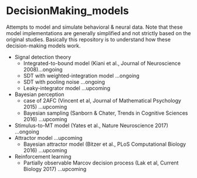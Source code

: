 # DecisionMaking_models
Attempts to model and simulate behavioral & neural data. Note that these model implementations are generally simplified and not strictly based on the original studies. Basically this repository is to understand how these decision-making models work.

- Signal detection theory
  - Integrated-to-bound model (Kiani et al., Journal of Neuroscience 2008)...ongoing
  - SDT with weighted-integration model ...ongoing
  - SDT with pooling noise ...ongoing
  - Leaky-integrator model ...upcoming
- Bayesian perception
  - case of 2AFC (Vincent et al, Journal of Mathematical Psychology 2015) ...upcoming
  - Bayesian sampling (Sanborn & Chater, Trends in Cognitive Sciences 2016) ...upcoming
- Stimulus-to-MT model (Yates et al., Nature Neuroscience 2017) ...ongoing
- Attractor model ...upcoming
  - Bayesian attractor model (Bitzer et al., PLoS Computational Biology 2016) ...upcoming
- Reinforcement learning
  - Partially observable Marcov decision process (Lak et al, Current Biology 2017) ...upcoming
